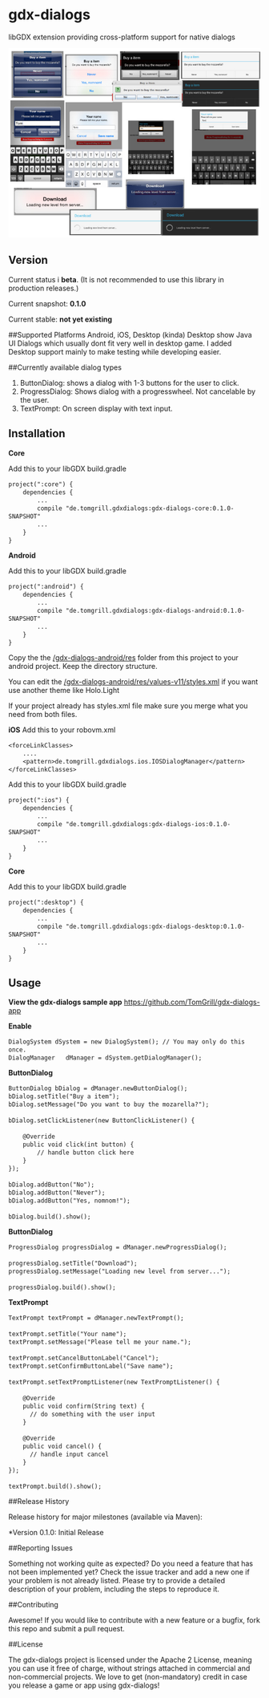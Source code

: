 # gdx-dialogs
libGDX extension providing cross-platform support for native dialogs

![Alt text](/assets/dialogs.jpg?raw=true "Examples")

## Version
Current status i **beta**. (It is not recommended to use this library in production releases.)

Current snapshot: **0.1.0**

Current stable: **not yet existing**

##Supported Platforms
Android, iOS, Desktop (kinda)
Desktop show Java UI Dialogs which usually dont fit very well in desktop game. I added Desktop support mainly to make testing while developing easier.

##Currently available dialog types
1. ButtonDialog: shows a dialog with 1-3 buttons for the user to click.
2. ProgressDialog: Shows dialog with a progresswheel. Not cancelable by the user.
3. TextPrompt: On screen display with text input.

## Installation
**Core**

Add this to your libGDX build.gradle
```
project(":core") {
	dependencies {
	    ...
	    compile "de.tomgrill.gdxdialogs:gdx-dialogs-core:0.1.0-SNAPSHOT"
	    ...
	}
}
```

**Android**

Add this to your libGDX build.gradle
```
project(":android") {
	dependencies {
	    ...
	    compile "de.tomgrill.gdxdialogs:gdx-dialogs-android:0.1.0-SNAPSHOT"
	    ...
	}
}
```

Copy the the [/gdx-dialogs-android/res](/gdx-dialogs-android/res) folder from this project to your android project. Keep the directory structure.

You can edit the [/gdx-dialogs-android/res/values-v11/styles.xml](/gdx-dialogs-android/res/values-v11/styles.xml) if you want use another theme like Holo.Light

If your project already has styles.xml file make sure you merge what you need from both files.

**iOS**
Add this to your robovm.xml
```
<forceLinkClasses>
    ....
    <pattern>de.tomgrill.gdxdialogs.ios.IOSDialogManager</pattern>
</forceLinkClasses>
```

Add this to your libGDX build.gradle
```
project(":ios") {
	dependencies {
	    ...
	    compile "de.tomgrill.gdxdialogs:gdx-dialogs-ios:0.1.0-SNAPSHOT"
	    ...
	}
}
```

**Core**

Add this to your libGDX build.gradle
```
project(":desktop") {
	dependencies {
	    ...
	    compile "de.tomgrill.gdxdialogs:gdx-dialogs-desktop:0.1.0-SNAPSHOT"
	    ...
	}
}
```

## Usage

**View the gdx-dialogs sample app**
https://github.com/TomGrill/gdx-dialogs-app

**Enable**

```
DialogSystem dSystem = new DialogSystem(); // You may only do this once.
DialogManager	dManager = dSystem.getDialogManager();
```

**ButtonDialog**

```		
ButtonDialog bDialog = dManager.newButtonDialog();
bDialog.setTitle("Buy a item");
bDialog.setMessage("Do you want to buy the mozarella?");

bDialog.setClickListener(new ButtonClickListener() {

	@Override
	public void click(int button) {
		// handle button click here
	}
});

bDialog.addButton("No"); 
bDialog.addButton("Never"); 
bDialog.addButton("Yes, nomnom!");

bDialog.build().show();
```

**ButtonDialog**
```
ProgressDialog progressDialog = dManager.newProgressDialog();

progressDialog.setTitle("Download");
progressDialog.setMessage("Loading new level from server...");

progressDialog.build().show();
```

**TextPrompt**
```
TextPrompt textPrompt = dManager.newTextPrompt();

textPrompt.setTitle("Your name");
textPrompt.setMessage("Please tell me your name.");

textPrompt.setCancelButtonLabel("Cancel");
textPrompt.setConfirmButtonLabel("Save name");

textPrompt.setTextPromptListener(new TextPromptListener() {

	@Override
	public void confirm(String text) {
	  // do something with the user input
	}

	@Override
	public void cancel() {
	  // handle input cancel 
	}
});

textPrompt.build().show();
```

##Release History

Release history for major milestones (available via Maven):

*Version 0.1.0: Initial Release

##Reporting Issues

Something not working quite as expected? Do you need a feature that has not been implemented yet? Check the issue tracker and add a new one if your problem is not already listed. Please try to provide a detailed description of your problem, including the steps to reproduce it.

##Contributing

Awesome! If you would like to contribute with a new feature or a bugfix, fork this repo and submit a pull request.

##License

The gdx-dialogs project is licensed under the Apache 2 License, meaning you can use it free of charge, without strings attached in commercial and non-commercial projects. We love to get (non-mandatory) credit in case you release a game or app using gdx-dialogs!
